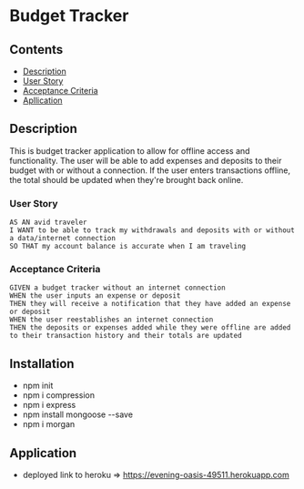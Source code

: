 # Budget Tracker 

## Contents
* [Description](#Description)
* [User Story](#User-Story)
* [Acceptance Criteria](#Acceptance-Criteria)
* [Apllication](#Application)


## Description
This is budget tracker application to allow for offline access and functionality. The user will be able to add expenses and deposits to their budget with or without a connection. If the user enters transactions offline, the total should be updated when they're brought back online.


### User Story

```
AS AN avid traveler
I WANT to be able to track my withdrawals and deposits with or without a data/internet connection
SO THAT my account balance is accurate when I am traveling 
```

### Acceptance Criteria

```
GIVEN a budget tracker without an internet connection
WHEN the user inputs an expense or deposit
THEN they will receive a notification that they have added an expense or deposit
WHEN the user reestablishes an internet connection
THEN the deposits or expenses added while they were offline are added to their transaction history and their totals are updated
```

## Installation
- npm init
- npm i compression
- npm i express
- npm install mongoose --save
- npm i morgan

## Application

- deployed link to heroku => https://evening-oasis-49511.herokuapp.com